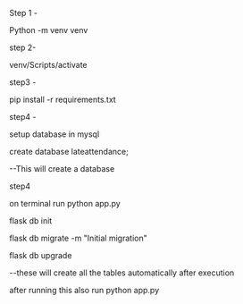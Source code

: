 Step 1 - 

Python -m venv venv


step 2-

venv/Scripts/activate

step3 -

pip install -r requirements.txt


step4 -

setup database in mysql

create database lateattendance;

--This will create a database

step4

on terminal run python app.py

flask db init

flask db migrate -m "Initial migration"

flask db upgrade

--these will create all the tables automatically after execution

after running this also run python app.py



